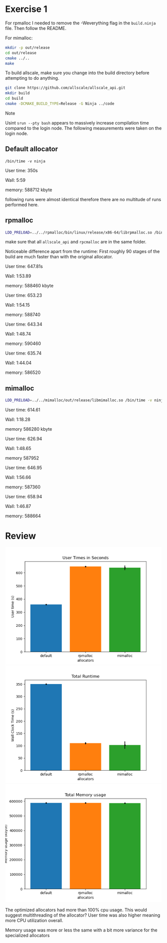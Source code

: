 # Exercise 1
For rpmalloc I needed to remove the -Weverything flag in the `build.ninja` file.
Then follow the README.

For mimalloc:
```bash
mkdir -p out/release
cd out/release
cmake ../..
make
```

To build allscale, make sure you change into the build directory before attempting to do anything.
```bash
git clone https://github.com/allscale/allscale_api.git
mkdir build
cd build
cmake -DCMAKE_BUILD_TYPE=Release -G Ninja ../code
```

>[!NOTE]
> Usint `srun --pty bash` appears to massively increase compilation time compared to the login node.
> The following measurements were taken on the login node.
## Default allocator

```
/bin/time -v ninja
```

User time: 350s

Wall: 5:59

memory: 588712 kbyte

following runs were almost identical therefore there are no multitude of runs performed here.


## rpmalloc
```bash
LDD_PRELOAD=../../rpmalloc/bin/linux/release/x86-64/librpmalloc.so /bin/time -v ninja
```

make sure that all `allscale_api` and `rpcmalloc` are in the same folder.

Noticeable difference apart from the runtime: First roughly 90 stages of the build are much faster than with the original allocator.

User time: 647.81s

Wall: 1:53.89

memory: 588460 kbyte

User time: 653.23

Wall: 1:54.15

memory: 588740

User time: 643.34

Wall: 1:48.74

memory: 590460

User time: 635.74

Wall: 1:44.04

memory: 586520

## mimalloc
```bash
LDD_PRELOAD=../../mimalloc/out/release/libmimalloc.so /bin/time -v ninja
```

User time: 614.61

Wall: 1:18.28

memory 586280 kbyte

User time: 626.94

Wall: 1:48.65

memory 587952

User time: 646.95

Wall: 1:56.66

memory: 587360

User time: 658.94

Wall: 1:46.87

memory: 588664


# Review
![user](./runtimes.png)
![wall](./wall_time.png)
![memory](./memory.png)

The optimized allocators had more than 100% cpu usage. This would suggest multithreading of the allocator?
User time was also higher meaning more CPU utilization overall.

Memory usage was more or less the same with a bit more variance for the specialized allocators

